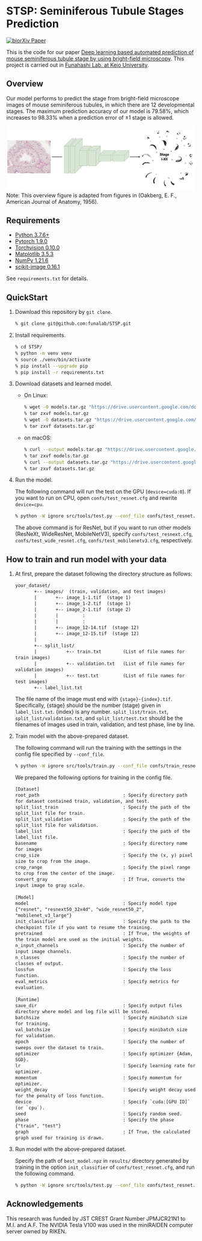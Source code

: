 # STSP: Seminiferous Tubule Stages Prediction

[![biorXiv Paper](https://img.shields.io/badge/DOI-XXX-blue)]()

This is the code for our paper [Deep learning based automated prediction of mouse seminiferous tubule stage by using bright-field microscopy](). 
This project is carried out in [Funahashi Lab. at Keio University](https://fun.bio.keio.ac.jp/).


## Overview

Our model performs to predict the stage from bright-field microscope images of mouse seminiferous tubules, in which there are 12 developmental stages.
The maximum prediction accuracy of our model is 79.58%, which increases to 98.33% when a prediction error of ±1 stage is allowed.

![overview](figs/overview.jpg)
Note: This overview figure is adapted from figures in (Oakberg, E. F., American Journal of Anatomy, 1956).


## Requirements

- [Python 3.7.6+](https://www.python.org/downloads/)
- [Pytorch 1.9.0](https://pytorch.org/)
- [Torchvision 0.10.0](https://pytorch.org/vision/stable/index.html)
- [Matplotlib 3.5.3](https://matplotlib.org/)
- [NumPy 1.21.6](http://www.numpy.org)
- [scikit-image 0.16.1](http://scikit-image.org/)

See ```requirements.txt``` for details. 


## QuickStart

1. Download this repository by `git clone`.
   ```sh
   % git clone git@github.com:funalab/STSP.git
   ```
2. Install requirements.
   ```sh
   % cd STSP/
   % python -m venv venv
   % source ./venv/bin/activate
   % pip install --upgrade pip
   % pip install -r requirements.txt
   ```
3. Download datasets and learned model.
   - On Linux:

      ```sh
      % wget -O models.tar.gz "https://drive.usercontent.google.com/download?id=1nht6tVhA4aCNeCQj2r9zk67J0cHeBpYe&confirm=xxx"
      % tar zxvf models.tar.gz
      % wget -O datasets.tar.gz "https://drive.usercontent.google.com/download?id=1XwMSSAH1xMW0vwHoEobP2iyjrn4eSNZa&confirm=xxx"
      % tar zxvf datasets.tar.gz
      ```

   - on macOS:
     ```sh
     % curl --output models.tar.gz "https://drive.usercontent.google.com/download?id=1nht6tVhA4aCNeCQj2r9zk67J0cHeBpYe&confirm=xxx"
     % tar zxvf models.tar.gz
     % curl --output datasets.tar.gz "https://drive.usercontent.google.com/download?id=1XwMSSAH1xMW0vwHoEobP2iyjrn4eSNZa&confirm=xxx"
     % tar zxvf datasets.tar.gz
     ```
4. Run the model.

    The following command will run the test on the GPU (`device=cuda:0`).
    If you want to run on CPU, open `confs/test_resnet.cfg` and rewrite `device=cpu`.
    ```sh
    % python -W ignore src/tools/test.py --conf_file confs/test_resnet.cfg
    ```
    The above command is for ResNet, but if you want to run other models (ResNeXt, WideResNet, MobileNetV3), specify `confs/test_resnext.cfg`, `confs/test_wide_resnet.cfg`, `confs/test_mobilenetv3.cfg`, respectively.


## How to train and run model with your data

1. At first, prepare the dataset following the directory structure as follows:

    ```
    your_dataset/
           +-- images/  (train, validation, and test images)
           |       +-- image_1-1.tif  (stage 1)
           |       +-- image_1-2.tif  (stage 1)
           |       +-- image_2-1.tif  (stage 2)
           |       |         :        
           |       |         :        
           |       +-- image_12-14.tif  (stage 12)
           |       +-- image_12-15.tif  (stage 12)
           | 
           +-- split_list/
           |           +-- train.txt        (List of file names for train images)
           |           +-- validation.txt   (List of file names for validation images)
           |           +-- test.txt         (List of file names for test images)
           +-- label_list.txt
    ```
    The file name of the image must end with `{stage}-{index}.tif`.
    Specifically, {stage} should be the number (stage) given in `label_list.txt`. {index} is any number.
    `split_list/train.txt`, `split_list/validation.txt`, and `split_list/test.txt` should be the filenames of images used in train, validation, and test phase, line by line.


2. Train model with the above-prepared dataset.
    
    The following command will run the training with the settings in the config file specified by `--conf_file`.

    ```sh
    % python -W ignore src/tools/train.py --conf_file confs/train_resnet.cfg
    ```

    We prepared the following options for training in the config file.

    ```
    [Dataset]
    root_path                               : Specify directory path for dataset contained train, validation, and test.
    split_list_train                        : Specify the path of the split_list file for train.
    split_list_validation                   : Specify the path of the split_list file for validation.
    label_list                              : Specify the path of the label_list file.
    basename                                : Specify directory name for images
    crop_size                               : Specify the (x, y) pixel size to crop from the image.
    crop_range                              : Specify the pixel range to crop from the center of the image.
    convert_gray                            : If True, converts the input image to gray scale.
    
    [Model]
    model                                   : Specify model type {"resnet", "resnext50_32x4d", "wide_resnet50_2", "mobilenet_v3_large"}
    init_classifier                         : Specify the path to the checkpoint file if you want to resume the training.
    pretrained                              : If True, the weights of the train model are used as the initial weights.
    n_input_channels                        : Specify the number of input image channels.
    n_classes                               : Specify the number of classes of output.
    lossfun                                 : Specify the loss function.
    eval_metrics                            : Specify metrics for evaluation.
    
    [Runtime]
    save_dir                                : Specify output files directory where model and log file will be stored.
    batchsize                               : Specify minibatch size for training.
    val_batchsize                           : Specify minibatch size for validation.
    epoch                                   : Specify the number of sweeps over the dataset to train.
    optimizer                               : Specify optimizer {Adam, SGD}.
    lr                                      : Specify learning rate for optimizer.
    momentum                                : Specify momentum for optimizer.
    weight_decay                            : Specify weight decay used for the penalty of loss function.
    device                                  : Specify `cuda:[GPU ID]` (or `cpu`).
    seed                                    : Specify random seed.
    phase                                   : Specify the phase {"train", "test"}
    graph                                   : If True, the calculated graph used for training is drawn.
    ```

3. Run model with the above-prepared dataset.

    Specify the path of `best_model.npz` in `results/` directory  generated by training in the option `init_classifier` of `confs/test_resnet.cfg`, and run the following command.
    ```sh
    % python -W ignore src/tools/test.py --conf_file confs/test_resnet.cfg
    ```


## Acknowledgements

This research was funded by JST CREST Grant Number JPMJCR21N1 to M.I. and A.F. The NVIDIA Tesla V100 was used in the miniRAIDEN computer server owned by RIKEN.
